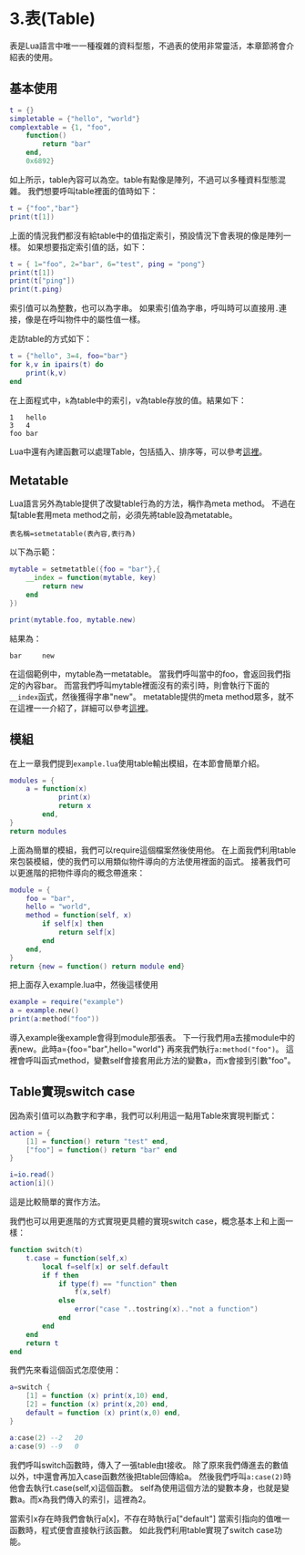 # 3.表(Table)
表是Lua語言中唯一一種複雜的資料型態，不過表的使用非常靈活，本章節將會介紹表的使用。

## 基本使用
```lua
t = {}
simpletable = {"hello", "world"}
complextable = {1, "foo",
    function()
        return "bar"
    end,
    0x6892}
```

如上所示，table內容可以為空。table有點像是陣列，不過可以多種資料型態混雜。
我們想要呼叫table裡面的值時如下：
```lua
t = {"foo","bar"}
print(t[1])
```

上面的情況我們都沒有給table中的值指定索引，預設情況下會表現的像是陣列一樣。
如果想要指定索引值的話，如下：
```lua
t = { 1="foo", 2="bar", 6="test", ping = "pong"}
print(t[1])
print(t["ping"])
print(t.ping)
```
索引值可以為整數，也可以為字串。
如果索引值為字串，呼叫時可以直接用`.`連接，像是在呼叫物件中的屬性值一樣。

走訪table的方式如下：
```lua
t = {"hello", 3=4, foo="bar"}
for k,v in ipairs(t) do
    print(k,v)
end
```
在上面程式中，`k`為table中的索引，v為table存放的值。結果如下：
```
1   hello
3   4
foo bar
```

Lua中還有內建函數可以處理Table，包括插入、排序等，可以參考[這裡](https://www.tutorialspoint.com/lua/lua_tables.htm)。

## Metatable
Lua語言另外為table提供了改變table行為的方法，稱作為meta method。
不過在幫table套用meta method之前，必須先將table設為metatable。
```
表名稱=setmetatable(表內容,表行為)
```
以下為示範：
```lua
mytable = setmetatble({foo = "bar"},{
    __index = function(mytable, key)
        return new
    end
})

print(mytable.foo, mytable.new)
```
結果為：
```
bar     new
```
在這個範例中，mytable為一metatable。
當我們呼叫當中的foo，會返回我們指定的內容bar。
而當我們呼叫mytable裡面沒有的索引時，則會執行下面的`__index`函式，然後獲得字串"new"。
metatable提供的meta method眾多，就不在這裡一一介紹了，詳細可以參考[這裡](https://www.tutorialspoint.com/lua/lua_metatables.htm)。


## 模組
在上一章我們提到`example.lua`使用table輸出模組，在本節會簡單介紹。
```lua
modules = {
    a = function(x)
            print(x)
            return x
        end,
}
return modules
```
上面為簡單的模組，我們可以require這個檔案然後使用他。
在上面我們利用table來包裝模組，使的我們可以用類似物件導向的方法使用裡面的函式。
接著我們可以更進階的把物件導向的概念帶進來：
```lua
module = {
    foo = "bar",
    hello = "world",
    method = function(self, x)
        if self[x] then
            return self[x]
        end
    end,
}
return {new = function() return module end}
```
把上面存入example.lua中，然後這樣使用
```lua
example = require("example")
a = example.new()
print(a:method("foo"))
```
導入example後example會得到module那張表。
下一行我們用a去接module中的表new。此時a={foo="bar",hello="world"}
再來我們執行`a:method("foo")`。
這裡會呼叫函式method，變數self會接套用此方法的變數a，而x會接到引數"foo"。

## Table實現switch case
因為索引值可以為數字和字串，我們可以利用這一點用Table來實現判斷式：
```lua
action = {
    [1] = function() return "test" end,
    ["foo"] = function() return "bar" end
}

i=io.read()
action[i]()
```
這是比較簡單的實作方法。

我們也可以用更進階的方式實現更具體的實現switch case，概念基本上和上面一樣：
```lua
function switch(t)
    t.case = function(self,x)
        local f=self[x] or self.default
        if f then
            if type(f) == "function" then
                f(x,self)
            else
                error("case "..tostring(x).."not a function")
            end
        end
    end
    return t
end
```

我們先來看這個函式怎麼使用：
```lua
a=switch {
    [1] = function (x) print(x,10) end,
    [2] = function (x) print(x,20) end,
    default = function (x) print(x,0) end,
}

a:case(2) --2   20
a:case(9) --9   0
```

我們呼叫switch函數時，傳入了一張table由t接收。
除了原來我們傳進去的數值以外，t中還會再加入case函數然後把table回傳給a。
然後我們呼叫`a:case(2)`時他會去執行t.case(self,x)這個函數。
self為使用這個方法的變數本身，也就是變數a。而x為我們傳入的索引，這裡為2。

當索引x存在時我們會執行a[x]，不存在時執行a["default"]
當索引指向的值唯一函數時，程式便會直接執行該函數。
如此我們利用table實現了switch case功能。
